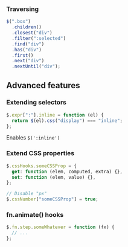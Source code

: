 ### Traversing

```js
$(".box")
  .children()
  .closest("div")
  .filter(":selected")
  .find("div")
  .has("div")
  .first()
  .next("div")
  .nextUntil("div");
```

## Advanced features

### Extending selectors

```js
$.expr[":"].inline = function (el) {
  return $(el).css("display") === "inline";
};
```

Enables `$(':inline')`

### Extend CSS properties

```js
$.cssHooks.someCSSProp = {
  get: function (elem, computed, extra) {},
  set: function (elem, value) {},
};

// Disable "px"
$.cssNumber["someCSSProp"] = true;
```

### fn.animate() hooks

```js
$.fn.step.someWhatever = function (fx) {
  // ...
};
```
